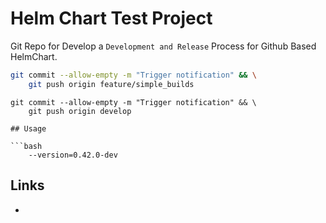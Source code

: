 # Helm Chart Test Project 

Git Repo for Develop a ```Development and Release``` Process for Github Based HelmChart. 

```bash
git commit --allow-empty -m "Trigger notification" && \
    git push origin feature/simple_builds
```

```
git commit --allow-empty -m "Trigger notification" && \
    git push origin develop

## Usage

```bash
    --version=0.42.0-dev
```

## Links

* []()
